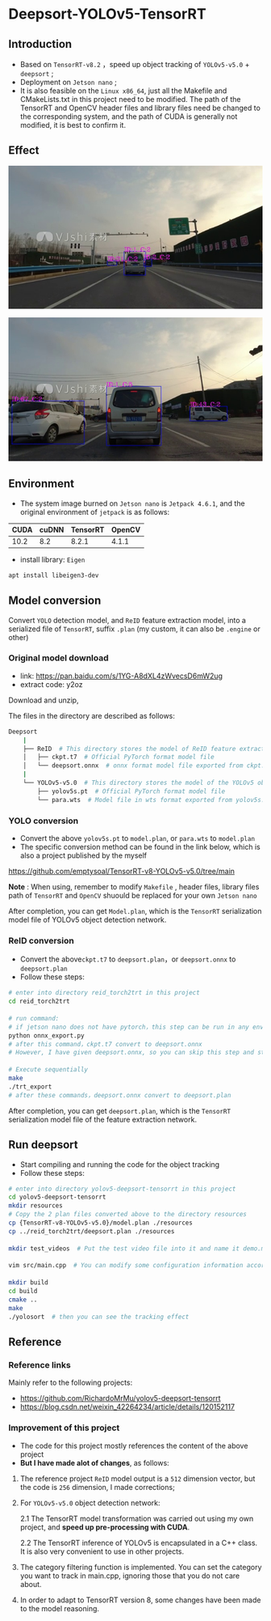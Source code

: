 # Deepsort-YOLOv5-TensorRT

## Introduction

- Based on `TensorRT-v8.2` ，speed up object tracking of  `YOLOv5-v5.0` + `deepsort` ;
- Deployment on `Jetson nano` ;
- It is also feasible on the `Linux x86_64`,  just all the Makefile and CMakeLists.txt in this project need to be modified. The path of the TensorRT and OpenCV header files and library files need be changed to the corresponding system, and the path of CUDA is generally not modified, it is best to confirm it. 

## Effect

![result_01](samples/result_01.jpg)

![result_02](samples/result_02.jpg)

## Environment

-  The system image burned on `Jetson nano` is `Jetpack 4.6.1`, and the original environment of `jetpack` is as follows: 

| CUDA | cuDNN | TensorRT | OpenCV |
| ---- | ----- | -------- | ------ |
| 10.2 | 8.2   | 8.2.1    | 4.1.1  |

- install library: `Eigen`

```bash
apt install libeigen3-dev
```

## Model conversion

Convert `YOLO` detection model, and `ReID` feature extraction model, into a serialized file of `TensorRT`, suffix `.plan` (my custom, it can also be `.engine` or other) 

### Original model download

- link: https://pan.baidu.com/s/1YG-A8dXL4zWvecsD6mW2ug 
- extract code: y2oz

Download and unzip,

The files in the directory are described as follows:

```bash
Deepsort
    |
    ├── ReID  # This directory stores the model of ReID feature extraction network
    │   ├── ckpt.t7  # Official PyTorch format model file
    │   └── deepsort.onnx  # onnx format model file exported from ckpt.t7
    |
    └── YOLOv5-v5.0  # This directory stores the model of the YOLOv5 object detection network
        ├── yolov5s.pt  # Official PyTorch format model file
        └── para.wts  # Model file in wts format exported from yolov5s.pt
```

### YOLO conversion

- Convert the above `yolov5s.pt` to `model.plan`, or `para.wts` to `model.plan` 
- The specific conversion method can be found in the link below, which is also a project published by the myself 

https://github.com/emptysoal/TensorRT-v8-YOLOv5-v5.0/tree/main

**Note** : When using, remember to modify `Makefile` , header files, library files path of `TensorRT` and `OpenCV` shuould be replaced for your own `Jetson nano` 

After completion, you can get `Model.plan`, which is the `TensorRT` serialization model file of  YOLOv5 object detection network. 

### ReID conversion

- Convert the above`ckpt.t7` to `deepsort.plan`，or `deepsort.onnx` to `deepsort.plan`
- Follow these steps:

```bash
# enter into directory reid_torch2trt in this project
cd reid_torch2trt

# run command:
# if jetson nano does not have pytorch，this step can be run in any environment with pytorch
python onnx_export.py
# after this command，ckpt.t7 convert to deepsort.onnx
# However, I have given deepsort.onnx, so you can skip this step and start with the following 

# Execute sequentially
make
./trt_export
# after these commands，deepsort.onnx convert to deepsort.plan
```

After completion, you can get `deepsort.plan`, which is the `TensorRT` serialization model file of the feature extraction network. 

## Run deepsort

- Start compiling and running the code for the object tracking
- Follow these steps:

```bash
# enter into directory yolov5-deepsort-tensorrt in this project
cd yolov5-deepsort-tensorrt
mkdir resources
# Copy the 2 plan files converted above to the directory resources 
cp {TensorRT-v8-YOLOv5-v5.0}/model.plan ./resources
cp ../reid_torch2trt/deepsort.plan ./resources

mkdir test_videos  # Put the test video file into it and name it demo.mp4

vim src/main.cpp  # You can modify some configuration information according to your requirements

mkdir build
cd build
cmake ..
make
./yolosort  # then you can see the tracking effect
```

## Reference

### Reference links

Mainly refer to the following projects:

- https://github.com/RichardoMrMu/yolov5-deepsort-tensorrt
- https://blog.csdn.net/weixin_42264234/article/details/120152117

### Improvement of this project

- The code for this project mostly references the content of the above project
- **But I have made alot of changes**, as follows:

1. The reference project `ReID` model output is a `512` dimension vector, but the code is `256` dimension, I made corrections; 

2. For `YOLOv5-v5.0` object detection network:

   2.1 The TensorRT model transformation was carried out using my own project, and **speed up pre-processing with CUDA**. 

   2.2 The TensorRT inference of YOLOv5 is encapsulated in a C++ class. It is also very convenient to use in other projects. 

3. The category filtering function is implemented. You can set the category you want to track in main.cpp, ignoring those that you do not care about. 

4. In order to adapt to TensorRT version 8, some changes have been made to the model reasoning. 

